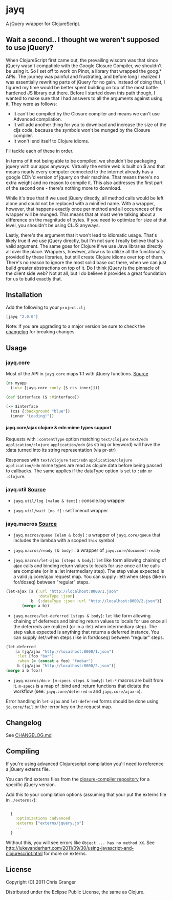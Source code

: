 # jayq

A jQuery wrapper for ClojureScript.

## Wait a second.. I thought we weren't supposed to use jQuery?

When ClojureScript first came out, the prevailing wisdom was that since jQuery wasn't compatible
with the Google Closure Compiler, we shouldn't be using it. So I set off to work on Pinot, a library
that wrapped the goog.\* APIs. The journey was painful and frustrating, and before long I realized I was
essentially rewriting parts of jQuery for no gain. Instead of doing that, I figured my time would be
better spent building on top of the most battle hardened JS library out there. Before I started down this path though, I wanted to make sure that I had answers to all the arguments
against using it. They were as follows:

* It can't be compiled by the Closure compiler and means we can't use Advanced compilation.
* It will add another thing for you to download and increase the size of the cljs code, because the symbols won't be munged by the Closure compiler.
* It won't lend itself to Clojure idioms.

I'll tackle each of these in order.

In terms of it not being able to be compiled, we shouldn't be packaging jquery with our apps anyways.
Virtually the entire web is built on $ and that means nearly every computer connected to the internet already
has a google CDN'd version of jquery on their machine. That means there's no extra weight and no reason
to compile it. This also addresses the first part of the second one - there's nothing more to download.

While it's true that if we used jQuery directly, all method calls would be left alone and could
not be replaced with a minified name. With a wrapper, however, that happens exactly once per method and
all occurences of the wrapper will be munged. This means that at most we're talking about a difference
on the magnitude of bytes. If you need to optimize for size at that level, you shouldn't be using
CLJS anyways.

Lastly, there's the argument that it won't lead to idiomatic usage. That's likely true if we use jQuery
directly, but I'm not sure I really believe that's a valid argument. The same goes for Clojure if we use
Java libraries directly all over the place. Wrappers, however, allow us to utilize all the functionality
provided by these libraries, but still create Clojure idioms over top of them. There's no reason to ignore
the most solid base out there, when we can just build greater abstractions on top of it. Do I think
jQuery is the pinnacle of the client side web? Not at all, but I do believe it provides a great foundation
for us to build exactly that.

## Installation

Add the following to your `project.clj`

```clojure
[jayq "2.0.0"]
```
Note: If you are upgrading to a major version be sure to check the
[changelog](https://github.com/ibdknox/jayq/blob/master/CHANGELOG.md)
for breaking changes.

## Usage

### jayq.core

Most of the API in `jayq.core` maps 1:1 with jQuery functions. [Source](https://github.com/ibdknox/jayq/blob/master/src/jayq/core.cljs)

```clojure
(ns myapp
  (:use [jayq.core :only [$ css inner]]))

(def $interface ($ :#interface))

(-> $interface
  (css {:background "blue"})
  (inner "Loading!"))

```

#### jayq.core/ajax clojure & edn mime types support

Requests with `:contentType` option matching `text/clojure` `text/edn`
`application/clojure` `application/edn` (as string or keyword) will
have the :data turned into its string representation (via pr-str)

Responses with `text/clojure` `text/edn` `application/clojure`
`application/edn` mime types are read as clojure data before being
passed to callbacks.  The same applies if the dataType option is set
to `:edn` or `:clojure`.


### jayq.util [Source](https://github.com/ibdknox/jayq/blob/master/src/jayq/util.cljs)

* `jayq.util/log [value & text]` : console.log wrapper

* `jayq.util/wait [ms f]` : setTimeout wrapper


### jayq.macros [Source](https://github.com/ibdknox/jayq/blob/master/src/jayq/macros.clj)

* `jayq.macros/queue [elem & body]` : a wrapper of `jayq.core/queue`
  that includes the lambda with a scoped `this` symbol

* `jayq.macros/ready [& body]` : a wrapper of `jayq.core/document-ready`

* `jayq.macros/let-ajax [steps & body]`: `let` like form allowing
  chaining of ajax calls and binding return values to locals for use
  once all the calls are complete (or in a :let intermediary step).
  The step value expected is a valid jq.core/ajax request map.
  You can supply :let/:when steps (like in for/doseq) between "regular" steps.

```clojure
(let-ajax [a {:url "http://localhost:8000/1.json"
              :dataType :json}
           b  {:dataType :json :url "http://localhost:8000/2.json"}]
       (merge a b))
```

* `jayq.macros/let-deferred [steps & body]`: `let` like form allowing
  chaining of deferreds and binding return values to locals for use
  once all the deferreds are realized (or in a :let/:when intermediary step).
  The step value expected is anything that returns a deferred instance.
  You can supply :let/:when steps (like in for/doseq) between "regular" steps.

```clojure
(let-deferred
    [a (jq/ajax "http://localhost:8000/1.json")
     :let [foo "bar"]
     :when (= (concat a foo) "foobar")
     b (jq/ajax "http://localhost:8000/2.json")]
(merge a b foo))
```

* `jayq.macros/do-> [m-specs steps & body]`: `let-*` macros are built
  from it. `m-specs` is a map of :bind and :return functions that dictate
  the workflow (see: `jayq.core/deferred-m` and `jayq.core/ajax-m`).

Error handling in `let-ajax` and `let-deferred` forms should be done using
`jq.core/fail` or the :error key on the request map.

## Changelog

See [CHANGELOG.md](https://github.com/ibdknox/jayq/blob/master/CHANGELOG.md)

## Compiling

If you're using advanced Clojurescript compilation you'll need to
reference a jQuery externs file.

You can find externs files from the
[closure-compiler repository](http://code.google.com/p/closure-compiler/source/browse/trunk/contrib/externs)
for a specific jQuery version.

Add this to your compilation options (assuming that your put the
externs file in `./externs/`):

```clojure

  {
    :optimizations :advanced
    :externs ["externs/jquery.js"]
    ...
  }
```

Without this, you will see errors like `Object ... has no method XX`. See http://lukevanderhart.com/2011/09/30/using-javascript-and-clojurescript.html for more on externs.

## License

Copyright (C) 2011 Chris Granger

Distributed under the Eclipse Public License, the same as Clojure.
